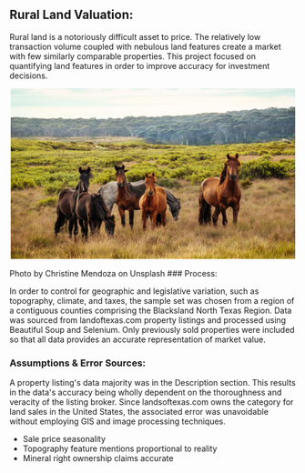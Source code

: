 ## Rural Land Valuation:

Rural land is a notoriously difficult asset to price. The relatively low transaction volume coupled with nebulous land features create a market with few similarly comparable properties. This project focused on quantifying land features in order to improve accuracy for investment decisions.

<p align="center">
<img src="https://github.com/rwmyers46/Rural-Land-Valuation/blob/master/images/horses.jpg" width="500" height="300"/>
</p>
Photo by Christine Mendoza on Unsplash
### Process:

In order to control for geographic and legislative variation, such as topography, climate, and taxes, the sample set was chosen from a region of a contiguous counties comprising the Blacksland North Texas Region. Data was sourced from landoftexas.com property listings and processed using Beautiful Soup and Selenium. Only previously sold properties were included so that all data provides an accurate representation of market value.

### Assumptions & Error Sources:

A property listing's data majority was in the Description section. This results in the data's accuracy being wholly dependent on the thoroughness and veracity of the listing broker. Since landsoftexas.com owns the category for land sales in the United States, the associated error was unavoidable without employing GIS and image processing techniques. 

* Sale price seasonality
* Topography feature mentions proportional to reality
* Mineral right ownership claims accurate



